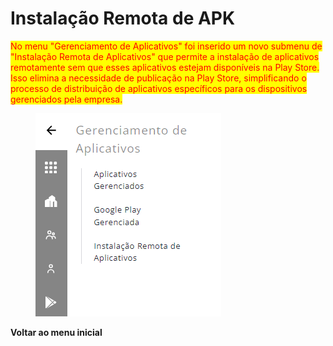 # Instalação Remota de APK

<mark style="color:red;">No menu "Gerenciamento de Aplicativos" foi inserido um novo submenu de "Instalação Remota de Aplicativos" que permite a instalação de aplicativos remotamente sem que esses aplicativos estejam disponíveis na Play Store. Isso elimina a necessidade de publicação na Play Store, simplificando o processo de distribuição de aplicativos específicos para os dispositivos gerenciados pela empresa.</mark>

<figure><img src="../../.gitbook/assets/image.png" alt=""><figcaption></figcaption></figure>

**Voltar ao menu inicial**

